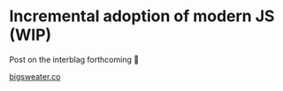 # Incremental adoption of modern JS (WIP)

Post on the interblag forthcoming 👀

[bigsweater.co](https://bigsweater.co)